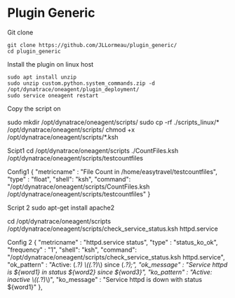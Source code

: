 # Plugin Generic

Git clone

    git clone https://github.com/JLLormeau/plugin_generic/
    cd plugin_generic
   
 
Install the plugin on linux host
   
    sudo apt install unzip
    sudo unzip custom.python.system_commands.zip -d /opt/dynatrace/oneagent/plugin_deployment/
    sudo service oneagent restart

Copy the script on

   sudo mkdir /opt/dynatrace/oneagent/scripts/
   sudo cp -rf  ./scripts_linux/* /opt/dynatrace/oneagent/scripts/
   chmod +x /opt/dynatrace/oneagent/scripts/*.ksh
  

Scipt1 
  cd /opt/dynatrace/oneagent/scripts
  ./CountFiles.ksh /opt/dynatrace/oneagent/scripts/testcountfiles

Config1 
  {
  "metricname" : "File Count in /home/easytravel/testcountfiles",
  "type" : "float",
  "shell": "ksh",
  "command": "/opt/dynatrace/oneagent/scripts/CountFiles.ksh /opt/dynatrace/oneagent/scripts/testcountfiles"
  }


Script 2
  sudo apt-get install apache2
  
  cd /opt/dynatrace/oneagent/scripts
  /opt/dynatrace/oneagent/scripts/check_service_status.ksh httpd.service
  
  
 Config 2
  {
  "metricname" : "httpd.service status",
  "type" : "status_ko_ok",
  "frequency" : "1",
  "shell": "ksh",
  "command": "/opt/dynatrace/oneagent/scripts/check_service_status.ksh httpd.service",
  "ok_pattern" : "Active: (.*?) \\((.*?)\\) since (.*?);",
  "ok_message" : "Service httpd is ${word1} in status ${word2} since ${word3}",
  "ko_pattern" : "Active: inactive \\((.*?)\\)",
  "ko_message" : "Service httpd is down with status ${word1}"
  },

